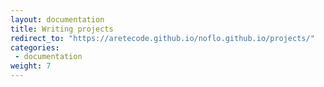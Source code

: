 ```yaml
---
layout: documentation
title: Writing projects
redirect_to: "https://aretecode.github.io/noflo.github.io/projects/"
categories:
 - documentation
weight: 7
---
```

